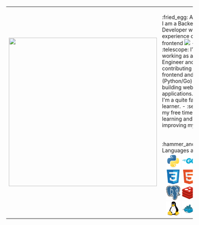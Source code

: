 <table>
    <tr>
        <td>
            <img src="https://media3.giphy.com/media/WS6CDvvyNDrhZRFBtT/giphy.gif" width="400" height="400">
        </td>
         <td valign="top">
          <div align="left">
              <br>
              :fried_egg: About Me :
              I am a Backend Developer with experience of frontend  <img src="https://media.giphy.com/media/WUlplcMpOCEmTGBtBW/giphy.gif" width="30"/>
              - :telescope: I’m working as a Software Engineer and contributing
              to frontend and backend (Python/Go) for building web applications.
              - :watch: I'm a quite fast learner.
              - :seedling: In my free time, I keep learning and improving myself.
            </div>
             <br>
             <br>
            :hammer_and_wrench: Languages and Tools :
            <div align="center">
              <img src="https://github.com/devicons/devicon/blob/master/icons/python/python-original.svg" title="Python" alt="Git" width="40" height="40"/>
              <img src="https://github.com/devicons/devicon/blob/master/icons/go/go-original-wordmark.svg" title="Go" alt="Go" width="40" height="40"/>
              <img src="https://github.com/devicons/devicon/blob/master/icons/javascript/javascript-original.svg" title="JavaScript" alt="JavaScript" width="40" height="40"/>
              <img src="https://github.com/devicons/devicon/blob/master/icons/css3/css3-original.svg" title="CSS3" alt="CSS3" width="40" height="40"/>
              <img src="https://github.com/devicons/devicon/blob/master/icons/html5/html5-original.svg" title="HTML5" alt="HTML5" width="40" height="40"/>
              <img src="https://github.com/devicons/devicon/blob/master/icons/react/react-original.svg" title="React" alt="React" width="40" height="40"/>
              <img src="https://github.com/devicons/devicon/blob/master/icons/postgresql/postgresql-original.svg" title="PostgreSQL" alt="PostgreSQL" width="40" height="40"/>
              <img src="https://github.com/devicons/devicon/blob/master/icons/redis/redis-original.svg" title="Redis" alt="Redis" width="40" height="40"/>
              <img src="https://github.com/devicons/devicon/blob/master/icons/git/git-original.svg" title="Git" alt="Git" width="40" height="40"/>
              <img src="https://github.com/devicons/devicon/blob/master/icons/linux/linux-original.svg" title="Linux" alt="Linux" width="40" height="40"/>
              <img src="https://github.com/devicons/devicon/blob/master/icons/docker/docker-original.svg" title="Docker" alt="Docker" width="40" height="40"/>
              <img src="https://github.com/devicons/devicon/blob/master/icons/nginx/nginx-original.svg" title="Nginx" alt="Nginx" width="40" height="40"/>
            </div>
         </td>
    </tr>
</table>
<div id="viewprof" align="center">
  <img src="https://komarev.com/ghpvc/?username=DillerDurak&style=flat-square&color=blue" alt="">
</div>
 

  
